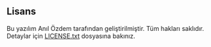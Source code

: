 ## Lisans
Bu yazılım Anıl Özdem tarafından geliştirilmiştir. Tüm hakları saklıdır. Detaylar için [LICENSE.txt](./LICENSE.txt) dosyasına bakınız.
